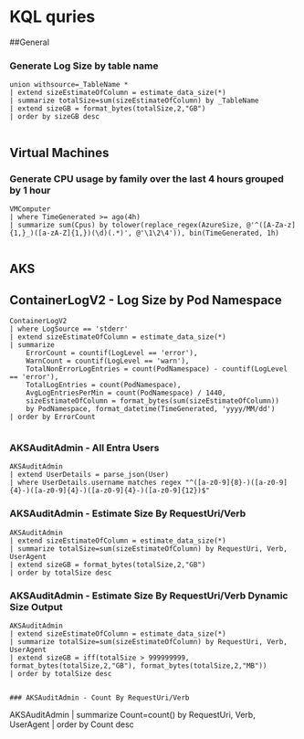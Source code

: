 # KQL quries

##General
### Generate Log Size by table name

```kql
union withsource=_TableName *
| extend sizeEstimateOfColumn = estimate_data_size(*)
| summarize totalSize=sum(sizeEstimateOfColumn) by _TableName
| extend sizeGB = format_bytes(totalSize,2,"GB")
| order by sizeGB desc  


```

## Virtual Machines
### Generate CPU usage by family over the last 4 hours grouped by 1 hour

```kql
VMComputer 
| where TimeGenerated >= ago(4h)
| summarize sum(Cpus) by tolower(replace_regex(AzureSize, @'^([A-Za-z]{1,}_)([a-zA-Z]{1,})(\d)(.*)', @'\1\2\4')), bin(TimeGenerated, 1h)


```

## AKS

## ContainerLogV2 - Log Size by Pod Namespace

```kql
ContainerLogV2
| where LogSource == 'stderr'
| extend sizeEstimateOfColumn = estimate_data_size(*)
| summarize
    ErrorCount = countif(LogLevel == 'error'),
    WarnCount = countif(LogLevel == 'warn'),
    TotalNonErrorLogEntries = count(PodNamespace) - countif(LogLevel == 'error'),
    TotalLogEntries = count(PodNamespace),
    AvgLogEntriesPerMin = count(PodNamespace) / 1440,
    sizeEstimateOfColumn = format_bytes(sum(sizeEstimateOfColumn))
    by PodNamespace, format_datetime(TimeGenerated, 'yyyy/MM/dd')
| order by ErrorCount


```

### AKSAuditAdmin - All Entra Users

```
AKSAuditAdmin
| extend UserDetails = parse_json(User)
| where UserDetails.username matches regex "^([a-z0-9]{8}-)([a-z0-9]{4}-)([a-z0-9]{4}-)([a-z0-9]{4}-)([a-z0-9]{12})$"

```

### AKSAuditAdmin - Estimate Size By RequestUri/Verb

```
AKSAuditAdmin
| extend sizeEstimateOfColumn = estimate_data_size(*)
| summarize totalSize=sum(sizeEstimateOfColumn) by RequestUri, Verb, UserAgent
| extend sizeGB = format_bytes(totalSize,2,"GB")
| order by totalSize desc

```

### AKSAuditAdmin - Estimate Size By RequestUri/Verb Dynamic Size Output

```
AKSAuditAdmin
| extend sizeEstimateOfColumn = estimate_data_size(*)
| summarize totalSize=sum(sizeEstimateOfColumn) by RequestUri, Verb, UserAgent
| extend sizeGB = iff(totalSize > 999999999, format_bytes(totalSize,2,"GB"), format_bytes(totalSize,2,"MB"))
| order by totalSize desc


### AKSAuditAdmin - Count By RequestUri/Verb

```
AKSAuditAdmin
| summarize Count=count() by RequestUri, Verb, UserAgent
| order by Count desc

```